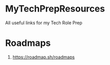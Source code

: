 # MyTechPrepResources
All useful links for my Tech Role Prep

# Roadmaps
1. https://roadmap.sh/roadmaps
